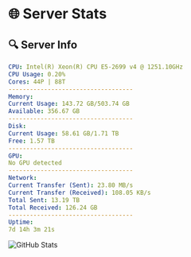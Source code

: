 # 🌐 Server Stats
## 🔍 Server Info
```yaml
CPU: Intel(R) Xeon(R) CPU E5-2699 v4 @ 1251.10GHz
CPU Usage: 0.20%
Cores: 44P | 88T
-----------------------------------
Memory:
Current Usage: 143.72 GB/503.74 GB
Available: 356.67 GB
-----------------------------------
Disk:
Current Usage: 58.61 GB/1.71 TB
Free: 1.57 TB
-----------------------------------
GPU:
No GPU detected
-----------------------------------
Network:
Current Transfer (Sent): 23.80 MB/s
Current Transfer (Received): 108.05 KB/s
Total Sent: 13.19 TB
Total Received: 126.24 GB
-----------------------------------
Uptime:
7d 14h 3m 21s
```
![GitHub Stats](https://img.shields.io/badge/Updated-2025-03-15_11:26:10-blue)